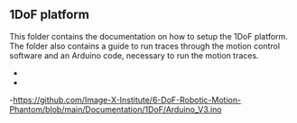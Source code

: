 ## 1DoF platform
This folder contains the documentation on how to setup the 1DoF platform. The folder also contains a guide to run traces through the motion control software and an Arduino code, necessary to run the motion traces.


  -
  -
  -https://github.com/Image-X-Institute/6-DoF-Robotic-Motion-Phantom/blob/main/Documentation/1DoF/Arduino_V3.ino
